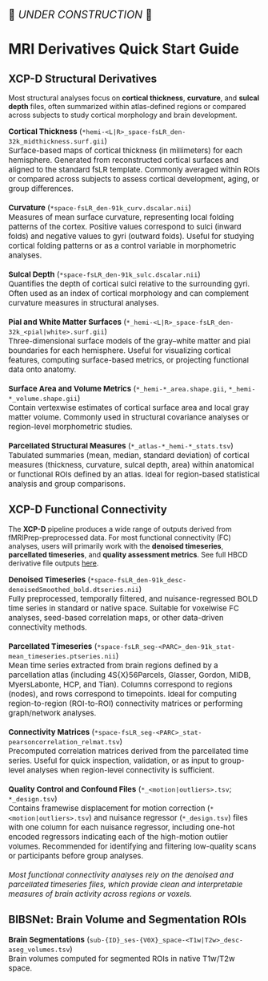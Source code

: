 <p style="font-size: 1.5em;">🚧 <i>UNDER CONSTRUCTION</i> 🚧 </p>

# MRI Derivatives Quick Start Guide

## XCP-D Structural Derivatives

Most structural analyses focus on **cortical thickness**, **curvature**, and **sulcal depth** files, often summarized within atlas-defined regions or compared across subjects to study cortical morphology and brain development.

<p style="font-size: 15px;">
    <strong>Cortical Thickness</strong> (<code>*hemi-<span class="placeholder">&lt;L|R&gt;</span>_space-fsLR_den-32k_midthickness.surf.gii</code>)<br>
    Surface-based maps of cortical thickness (in millimeters) for each hemisphere. Generated from reconstructed cortical surfaces and aligned to the standard fsLR template. Commonly averaged within ROIs or compared across subjects to assess cortical development, aging, or group differences.
<br>
<br>
    <strong>Curvature</strong> (<code>*space-fsLR_den-91k_curv.dscalar.nii</code>)<br>
    Measures of mean surface curvature, representing local folding patterns of the cortex. Positive values correspond to sulci (inward folds) and negative values to gyri (outward folds). Useful for studying cortical folding patterns or as a control variable in morphometric analyses.
<br>
<br>
    <strong>Sulcal Depth</strong> (<code>*space-fsLR_den-91k_sulc.dscalar.nii</code>)<br>
    Quantifies the depth of cortical sulci relative to the surrounding gyri. Often used as an index of cortical morphology and can complement curvature measures in structural analyses.
<br>
<br>
    <strong>Pial and White Matter Surfaces</strong> (<code>*_hemi-<span class="placeholder">&lt;L|R&gt;</span>_space-fsLR_den-32k_<span class="placeholder">&lt;pial|white&gt;</span>.surf.gii</code>)<br>
    Three-dimensional surface models of the gray–white matter and pial boundaries for each hemisphere. Useful for visualizing cortical features, computing surface-based metrics, or projecting functional data onto anatomy.
<br>
<br>
    <strong>Surface Area and Volume Metrics</strong> (<code>*_hemi-*_area.shape.gii</code>, <code>*_hemi-*_volume.shape.gii</code>)<br>
    Contain vertexwise estimates of cortical surface area and local gray matter volume. Commonly used in structural covariance analyses or region-level morphometric studies.
<br>
<br>
    <strong>Parcellated Structural Measures</strong> (<code>*_atlas-*_hemi-*_stats.tsv</code>)<br>
    Tabulated summaries (mean, median, standard deviation) of cortical measures (thickness, curvature, sulcal depth, area) within anatomical or functional ROIs defined by an atlas. Ideal for region-based statistical analysis and group comparisons.
</p>


## XCP-D Functional Connectivity 

The **XCP-D** pipeline produces a wide range of outputs derived from fMRIPrep-preprocessed data. For most functional connectivity (FC) analyses, users will primarily work with the **denoised timeseries**, **parcellated timeseries**, and **quality assessment metrics**. See full HBCD derivative file outputs [here](../mri//fmri.md#xcpd).

<p style="font-size: 15px;">
    <strong>Denoised Timeseries</strong> (<code>*space-fsLR_den-91k_desc-denoisedSmoothed_bold.dtseries.nii</code>)<br>
    Fully preprocessed, temporally filtered, and nuisance-regressed BOLD time series in standard or native space. Suitable for voxelwise FC analyses, seed-based correlation maps, or other data-driven connectivity methods.
<br>
<br>
    <strong>Parcellated Timeseries</strong> (<code>*space-fsLR_seg-<span class="placeholder">&lt;PARC&gt;</span>_den-91k_stat-mean_timeseries.ptseries.nii</code>)<br>
    Mean time series extracted from brain regions defined by a parcellation atlas (including 4S{X}56Parcels, Glasser, Gordon, MIDB, MyersLabonte, HCP, and Tian). Columns correspond to regions (nodes), and rows correspond to timepoints. Ideal for computing region-to-region (ROI-to-ROI) connectivity matrices or performing graph/network analyses.
<br>
<br>
    <strong>Connectivity Matrices</strong> (<code>*space-fsLR_seg-<span class="placeholder">&lt;PARC&gt;</span>_stat-pearsoncorrelation_relmat.tsv</code>)<br>
    Precomputed correlation matrices derived from the parcellated time series. Useful for quick inspection, validation, or as input to group-level analyses when region-level connectivity is sufficient.
<br>
<br>
    <strong>Quality Control and Confound Files</strong> (<code>*_<span class="placeholder">&lt;motion|outliers&gt;</span>.tsv</code>; <code>*_design.tsv</code>)<br>
    Contains framewise displacement for motion correction (<code>*<span class="placeholder">&lt;motion|outliers&gt;</span>.tsv</code>) and nuisance regressor (<code>*_design.tsv</code>) files with one column for each nuisance regressor, including one-hot encoded regressors indicating each of the high-motion outlier volumes. Recommended for identifying and filtering low-quality scans or participants before group analyses.
<br>
<br>
    <em>Most functional connectivity analyses rely on the denoised and parcellated timeseries files, which provide clean and interpretable measures of brain activity across regions or voxels.</em>
</p>


## BIBSNet: Brain Volume and Segmentation ROIs

<p style="font-size: 15px;">
    <strong>Brain Segmentations</strong> (<code>sub-<span class="label">{ID}</span>_ses-<span class="label">{V0X}</span>_space-<span class="placeholder">&lt;T1w|T2w&gt;</span>_desc-aseg_volumes.tsv</code>)<br>
    Brain volumes computed for segmented ROIs in native T1w/T2w space.
</p>

<br>